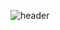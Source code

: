 ![header](https://capsule-render.vercel.app/api?type=rect&color=green&height=300&section=header&text=capsule%20render&fontSize=90)
